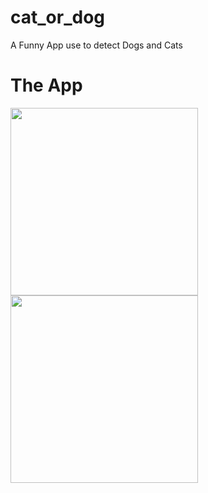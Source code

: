# cat_or_dog

A Funny App use to detect Dogs and Cats

# The App



<p float="left">
  <img src="https://user-images.githubusercontent.com/62328990/111876287-b05cb280-89d0-11eb-9d3a-97e938fe7fcf.jpg" width="300"/>
<img src="https://user-images.githubusercontent.com/62328990/111876290-b2267600-89d0-11eb-9e47-0d5d0576ae2a.jpg" width="300"/>
</p>
